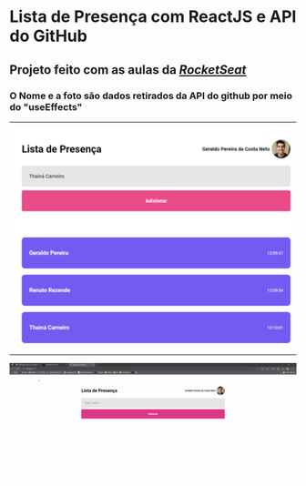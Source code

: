 # Lista de Presença com ReactJS e API do GitHub

## Projeto feito com as aulas da <a href="https://www.rocketseat.com.br/discover" target="_blank"><i>RocketSeat</i></a>

### O Nome e a foto são dados retirados da API do github por meio do "useEffects"

<hr> 

<img src="projeto.png" width="600">

<hr> 

<img src="gif.gif">


